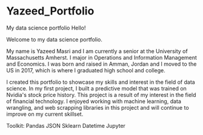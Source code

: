 # Yazeed_Portfolio
My data science portfolio
Hello!

Welcome to my data science portfolio.

My name is Yazeed Masri and I am currently a senior at the University of Massachusetts Amherst. I major in Operations and Information Management and Economics. I was born and raised in Amman, Jordan and I moved to the US in 2017, which is where I graduated high school and college. 

I created this portfolio to showcase my skills and interest in the field of data science. In my first project, I built a predictive model that was trained on Nvidia's stock price history. This project is a result of my interest in the field of financial technology. I enjoyed working with machine learning, data wrangling, and web scrapping libraries in this project and will continue to improve on my current skillset. 

Toolkit:
Pandas
JSON
Sklearn
Datetime
Jupyter 

